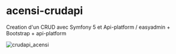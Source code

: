 # acensi-crudapi
Creation d'un CRUD avec Symfony 5 et Api-platform / easyadmin + Bootstrap + api-platform

![crudapi_acensi](https://user-images.githubusercontent.com/25490134/162322109-7103260b-8c25-4776-ada6-b60beca7debd.jpg)

